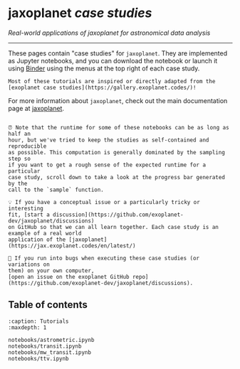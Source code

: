 # jaxoplanet *case studies*

_Real-world applications of jaxoplanet for astronomical data analysis_

---

These pages contain "case studies" for `jaxoplanet`. They are implemented as 
Jupyter notebooks, and you can download the
notebook or launch it using [Binder](https://mybinder.org) using the menus at the top
right of each case study.

```{note}
Most of these tutorials are inspired or directly adapted from the 
[exoplanet case studies](https://gallery.exoplanet.codes/)!
```

For more information about `jaxoplanet`, check out the main documentation page
at [jaxoplanet](https://jax.exoplanet.codes/en/latest/).

```{hint}

⏰ Note that the runtime for some of these notebooks can be as long as half an
hour, but we've tried to keep the studies as self-contained and reproducible
as possible. This computation is generally dominated by the sampling step so
if you want to get a rough sense of the expected runtime for a particular
case study, scroll down to take a look at the progress bar generated by the
call to the `sample` function.

💡 If you have a conceptual issue or a particularly tricky or interesting
fit, [start a discussion](https://github.com/exoplanet-dev/jaxoplanet/discussions) 
on GitHub so that we can all learn together. Each case study is an example of a real world
application of the [jaxoplanet](https://jax.exoplanet.codes/en/latest/) 

🐛 If you run into bugs when executing these case studies (or variations on
them) on your own computer, 
[open an issue on the exoplanet GitHub repo](https://github.com/exoplanet-dev/jaxoplanet/discussions).

```

## Table of contents

```{toctree}
:caption: Tutorials
:maxdepth: 1

notebooks/astrometric.ipynb
notebooks/transit.ipynb
notebooks/mw_transit.ipynb
notebooks/ttv.ipynb

```